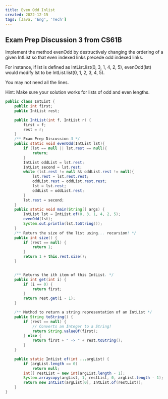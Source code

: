 ```yaml
---
title: Even Odd Inlist
created: 2022-12-15
tags: [Java, 'Eng', 'Tech']
---
```


## Exam Prep Discussion 3 from CS61B

Implement the method evenOdd by destructively changing the ordering of a given
IntList so that even indexed links precede odd indexed links.

For instance, if lst is defined as IntList.list(0, 3, 1, 4, 2, 5), evenOdd(lst)
would modify lst to be IntList.list(0, 1, 2, 3, 4, 5).

You may not need all the lines.

Hint: Make sure your solution works for lists of odd and even lengths.

```java
public class IntList {
    public int first;
    public IntList rest;

    public IntList(int f, IntList r) {
        first = f;
        rest = r;
    }
    /** Exam Prep Discussion 3 */
    public static void evenOdd(IntList lst){
        if (lst == null || lst.rest == null){
            return;
        }
        IntList oddList = lst.rest;
        IntList second = lst.rest;
        while (lst.rest != null && oddList.rest != null){
            lst.rest = lst.rest.rest;
            oddList.rest = oddList.rest.rest;
            lst = lst.rest;
            oddList = oddList.rest;
        }
        lst.rest = second;
    }
    public static void main(String[] args) {
        IntList lst = IntList.of(0, 3, 1, 4, 2, 5);
        evenOdd(lst);
        System.out.println(lst.toString());
    }
    /** Return the size of the list using... recursion! */
    public int size() {
        if (rest == null) {
            return 1;
        }
        return 1 + this.rest.size();
    }


    /** Returns the ith item of this IntList. */
    public int get(int i) {
        if (i == 0) {
            return first;
        }
        return rest.get(i - 1);
    }

    /** Method to return a string representation of an IntList */
    public String toString() {
        if (rest == null) {
            // Converts an Integer to a String!
            return String.valueOf(first);
        } else {
            return first + " -> " + rest.toString();
        }
    }

    public static IntList of(int ...argList) {
        if (argList.length == 0)
            return null;
        int[] restList = new int[argList.length - 1];
        System.arraycopy(argList, 1, restList, 0, argList.length - 1);
        return new IntList(argList[0], IntList.of(restList));
    }
}


```